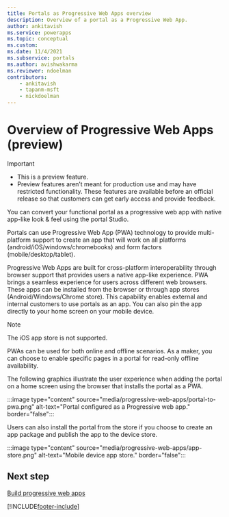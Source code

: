 ```yaml
---
title: Portals as Progressive Web Apps overview
description: Overview of a portal as a Progressive Web App.
author: ankitavish
ms.service: powerapps
ms.topic: conceptual
ms.custom: 
ms.date: 11/4/2021
ms.subservice: portals
ms.author: avishwakarma
ms.reviewer: ndoelman
contributors:
    - ankitavish
    - tapanm-msft
    - nickdoelman
---
```


# Overview of Progressive Web Apps (preview)

> [!Important]
> - This is a preview feature.
> - Preview features aren’t meant for production use and may have restricted functionality. These features are available before an official release so that customers can get early access and provide feedback.

You can convert your functional portal as a progressive web app with native app-like look & feel using the portal Studio.​

Portals can use Progressive Web App (PWA) technology to provide multi-platform support to create an app that will work on all platforms (android/iOS/windows/chromebooks) and form factors (mobile/desktop/tablet).

Progressive Web Apps are built for cross-platform interoperability through browser support that provides users a native app-like experience. PWA brings a seamless experience for users across different web browsers. These apps can be installed from the browser or through app stores (Android/Windows/Chrome store). This capability enables external and internal customers to use portals as an app. You can also pin the app directly to your home screen on your mobile device.

> [!Note]
> The iOS app store is not supported.

PWAs can be used for both online and offline scenarios. As a maker, you can choose to enable specific pages in a portal for read-only offline availability.

The following graphics illustrate the user experience when adding the portal on a home screen using the browser that installs the portal as a PWA.

:::image type="content" source="media/progressive-web-apps/portal-to-pwa.png" alt-text="Portal configured as a Progressive web app." border="false":::

Users can also install the portal from the store if you choose to create an app package and publish the app to the device store.

:::image type="content" source="media/progressive-web-apps/app-store.png" alt-text="Mobile device app store." border="false":::

## Next step

[Build progressive web apps](build-progressive-web-apps.md)

[!INCLUDE[footer-include](../../includes/footer-banner.md)]